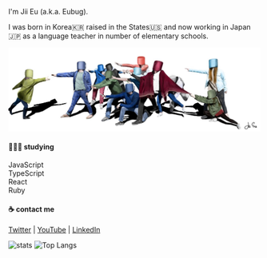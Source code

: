 I'm Jii Eu (a.k.a. Eubug).

I was born in Korea🇰🇷 raised in the States🇺🇸 and now working in Japan🇯🇵 as a language teacher in number of elementary schools. 

![Drawing](./asa.jpg)

#### 👨🏻‍💻 studying
JavaScript <br />
TypeScript <br />
React <br />
Ruby <br />

#### ☕️ contact me
[Twitter](https://twitter.com/eubug17) | 
[YouTube](https://www.youtube.com/channel/UC8hY3wjYlK2U9W4fqKN598Q?view_as=subscriber) | 
[LinkedIn](https://www.linkedin.com/in/jioneeu/)

![stats](https://github-readme-stats.vercel.app/api?username=eubug17&show_icons=true) ![Top Langs](https://github-readme-stats.vercel.app/api/top-langs/?username=eubug17&layout=compact)
